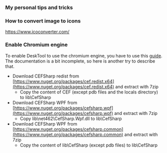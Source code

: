 

### My personal tips and tricks

### How to convert image to icons

https://www.icoconverter.com/

### Enable Chromium engine

To enable DeskTool to use the chromium engine, you have to use this [guide](https://pode.readthedocs.io/en/latest/Tutorials/Misc/DesktopApp/#using-chromium-instead-of-internet-explorer). The documentation is a bit incomplete, so here is another try to describe that.

- Download CEFSharp redist from [https://www.nuget.org/packages/cef.redist.x64](https://www.nuget.org/packages/cef.redist.x64) and extract with 7zip
  - Copy the content of CEF (except pdb files and the locals directory) to lib\CefSharp
- Download CEFSharp WPF from [https://www.nuget.org/packages/cefsharp.wpf](https://www.nuget.org/packages/cefsharp.wpf) and extract with 7zip
  - Copy lib\net462\CefSharp.Wpf.dll to lib\CefSharp
- Download CEFSharp WPF from [https://www.nuget.org/packages/cefsharp.common](https://www.nuget.org/packages/cefsharp.common) and extract with 7zip
  - Copy the content of lib\CefSharp (except pdb files) to lib\CefSharp